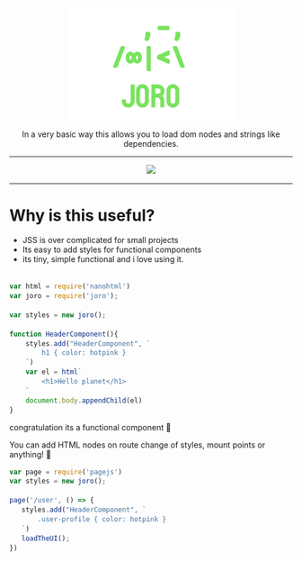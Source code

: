 <p align="center"><img width="300px" src="docs/github-logo.png" />
</p>
<p align="center">In a very basic way this allows you to load dom nodes and strings like dependencies.</p>
<hr>
<p align="center">
<a href="https://opensource.org/licenses/MIT">
  <img src="https://img.shields.io/badge/License-MIT-yellow.svg" />
</a>
</p>

---
# Why is this useful?
- JSS is over complicated for small projects
- Its easy to add styles for functional components
- its tiny, simple functional and i love using it.

```js

var html = require('nanohtml')
var joro = require('joro');

var styles = new joro();

function HeaderComponent(){
    styles.add("HeaderComponent", `
        h1 { color: hotpink }
    `)
    var el = html`
        <h1>Hello planet</h1>
    `
    document.body.appendChild(el)
}
```
congratulation its a functional component 🎉

You can add HTML nodes on route change of styles, mount points or anything! 🌈

 ```js
var page = require('pagejs')
var styles = new joro();

page('/user', () => {
    styles.add("HeaderComponent", `
        .user-profile { color: hotpink }
    `)
    loadTheUI();
})
 ```
